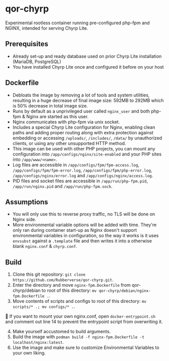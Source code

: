 # qor-chyrp
Experimental rootless container running pre-configured php-fpm and NGINX, intended for serving Chyrp Lite.

## Prerequisites

- Already set-up and ready database used on prior Chyrp Lite installation (MariaDB, PostgreSQL)
- You have installed Chyrp Lite once and configured it before on your host

## Dockerfile

- Debloats the image by removing a lot of tools and system utilities, resulting in a huge decrease of final image size: 592MB to 292MB which is 50% decrease in total image size.
- Runs by default as a unprivileged user called `nginx_user` and both php-fpm & Nginx are started as this user.
- Nginx communicates with php-fpm via unix socket.
- Includes a special Chyrp Lite configuration for Nginx, enabling clean paths and adding proper routing along with extra protection against embedding or accessing `/uploads/`, `/includes/`, `/data/` by unauthorized clients, or using any other unsupported HTTP method.
- This image can be used with other PHP projects, you can mount any configuration into `/app/configs/nginx/site-enabled` and your PHP sites into `/app/www/<name>`.
- Log files are accessible in `/app/configs/fpm/fpm-access.log`, `/app/configs/fpm/fpm-error.log`, `/app/configs/fpm/php-error.log`, `/app/configs/nginx/error.log` and `/app/configs/nginx/access.log`.
- PID files and socket files are accessible in `/app/run/php-fpm.pid`, `/app/run/nginx.pid` and `/app/run/php-fpm.sock`.

## Assumptions

- You will only use this to reverse proxy traffic, no TLS will be done on Nginx side.
- More environmental variable options will be added with time. They're only ran during container start-up as Nginx doesn't support environmental variables in configuration, so the way it works is it uses `envsubst` against a `.template` file and then writes it into a otherwise blank `nginx.conf` & `chyrp.conf`.

## Build

1. Clone this git repository: `git clone https://github.com/Rubberverse/qor-chyrp.git`.
2. Enter the directory and move `nginx-fpm.Dockerfile` from qor-chyrp/debian to root of this directory: `mv qor-chyrp/debian/nginx-fpm.Dockerfile .`.
3. Move contents of scripts and configs to root of this directory: `mv scripts/* .; mv configs/* .`.

💁 If you want to mount your own nginx.conf, open `docker-entrypoint.sh` and comment out line 14 to prevent the entrypoint script from overwriting it.

4. Make yourself accustomed to build arguments.
5. Build the image with `podman build -f nginx-fpm.Dockerfile -t localhost/nginx:latest`.
6. Use the image and make sure to customize Environmental Variables to your own liking.
